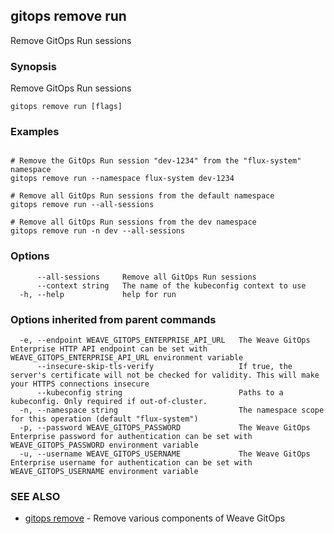 ## gitops remove run

Remove GitOps Run sessions

### Synopsis

Remove GitOps Run sessions

```
gitops remove run [flags]
```

### Examples

```

# Remove the GitOps Run session "dev-1234" from the "flux-system" namespace
gitops remove run --namespace flux-system dev-1234

# Remove all GitOps Run sessions from the default namespace
gitops remove run --all-sessions

# Remove all GitOps Run sessions from the dev namespace
gitops remove run -n dev --all-sessions

```

### Options

```
      --all-sessions     Remove all GitOps Run sessions
      --context string   The name of the kubeconfig context to use
  -h, --help             help for run
```

### Options inherited from parent commands

```
  -e, --endpoint WEAVE_GITOPS_ENTERPRISE_API_URL   The Weave GitOps Enterprise HTTP API endpoint can be set with WEAVE_GITOPS_ENTERPRISE_API_URL environment variable
      --insecure-skip-tls-verify                   If true, the server's certificate will not be checked for validity. This will make your HTTPS connections insecure
      --kubeconfig string                          Paths to a kubeconfig. Only required if out-of-cluster.
  -n, --namespace string                           The namespace scope for this operation (default "flux-system")
  -p, --password WEAVE_GITOPS_PASSWORD             The Weave GitOps Enterprise password for authentication can be set with WEAVE_GITOPS_PASSWORD environment variable
  -u, --username WEAVE_GITOPS_USERNAME             The Weave GitOps Enterprise username for authentication can be set with WEAVE_GITOPS_USERNAME environment variable
```

### SEE ALSO

* [gitops remove](gitops_remove.md)	 - Remove various components of Weave GitOps

